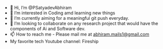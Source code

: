 - 👋 Hi, I’m @PSatyadevAbhiram
- 👀 I’m interested in Coding amd learning new things
- 🌱 I’m currently aiming for a meaningful git push everyday. 
- 💞️ I’m looking to collaborate on any research project that would have the components of Ai and Software dev.
- 📫 How to reach me - Please mail me at abhiram.mails1@gmail.com
- My favorite tech Youtube channel: Fireship

<!---
PSatyadevAbhiram/PSatyadevAbhiram is a ✨ special ✨ repository because its `README.md` (this file) appears on your GitHub profile.
You can click the Preview link to take a look at your changes.
--->
